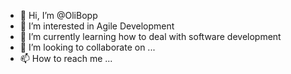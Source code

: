 - 👋 Hi, I’m @OliBopp
- 👀 I’m interested in Agile Development
- 🌱 I’m currently learning how to deal with software development
- 💞️ I’m looking to collaborate on ...
- 📫 How to reach me ...

<!---
OliBopp/OliBopp is a ✨ special ✨ repository because its `README.md` (this file) appears on your GitHub profile.
You can click the Preview link to take a look at your changes.
--->
